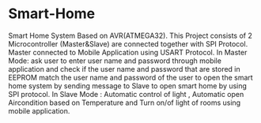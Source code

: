 # Smart-Home
Smart Home System Based on AVR(ATMEGA32).
This Project consists of 2 Microcontroller (Master&Slave) are connected together with SPI Protocol.
Master connected to Mobile Application using USART Protocol.
In Master Mode: ask user to enter user name and password through mobile application and check if the user name and password that are stored in EEPROM match the user name and password of the user to open the smart home system by sending message to Slave to open smart home by using SPI protocol.
In Slave Mode : Automatic control of light , Automatic open Aircondition based on Temperature and Turn on/of light of rooms using mobile application.

